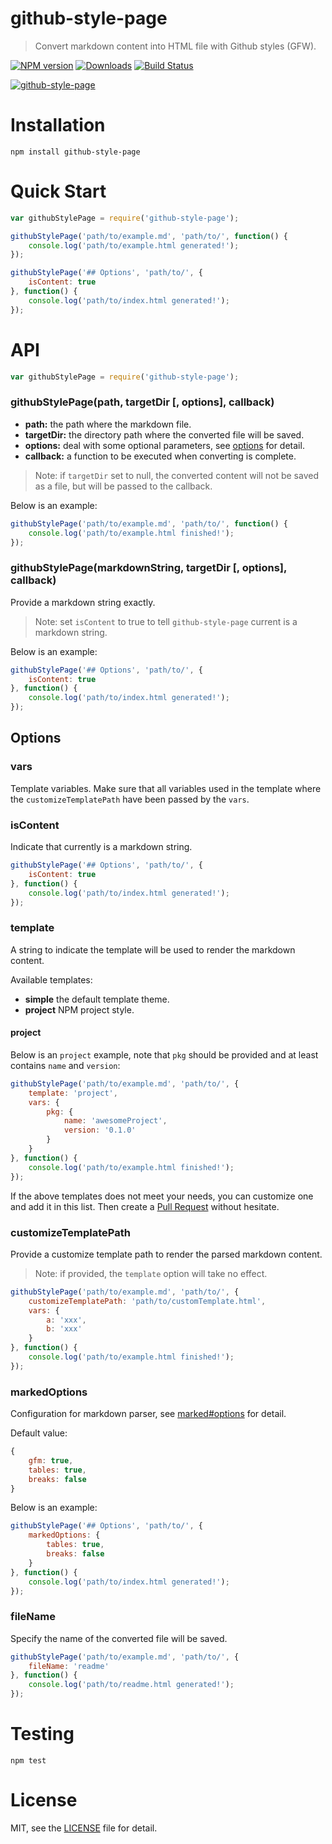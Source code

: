 # github-style-page
> Convert markdown content into HTML file with Github styles (GFW).

[![NPM version][npm-image]][npm-url]
[![Downloads][downloads-image]][npm-url]
[![Build Status](https://travis-ci.org/superRaytin/github-style-page.svg?branch=master)](https://travis-ci.org/superRaytin/github-style-page)

[![github-style-page](https://nodei.co/npm/github-style-page.png)](https://npmjs.org/package/github-style-page)

[npm-url]: https://npmjs.org/package/github-style-page
[downloads-image]: http://img.shields.io/npm/dm/github-style-page.svg
[npm-image]: http://img.shields.io/npm/v/github-style-page.svg

# Installation

```
npm install github-style-page
```

# Quick Start

```js
var githubStylePage = require('github-style-page');

githubStylePage('path/to/example.md', 'path/to/', function() {
    console.log('path/to/example.html generated!');
});

githubStylePage('## Options', 'path/to/', {
    isContent: true
}, function() {
    console.log('path/to/index.html generated!');
});
```

# API

```js
var githubStylePage = require('github-style-page');
```

### githubStylePage(path, targetDir [, options], callback)

- **path:** the path where the markdown file.
- **targetDir:** the directory path where the converted file will be saved.
- **options:** deal with some optional parameters, see [options](#options) for detail.
- **callback:** a function to be executed when converting is complete.

> Note: if `targetDir` set to null, the converted content will not be saved as a file, but will be passed to the callback.

Below is an example:

```js
githubStylePage('path/to/example.md', 'path/to/', function() {
    console.log('path/to/example.html finished!');
});
```

### githubStylePage(markdownString, targetDir [, options], callback)

Provide a markdown string exactly.

> Note: set `isContent` to true to tell `github-style-page` current is a markdown string.

Below is an example:

```js
githubStylePage('## Options', 'path/to/', {
    isContent: true
}, function() {
    console.log('path/to/index.html generated!');
});
```

## Options

### vars

Template variables. Make sure that all variables used in the template where the `customizeTemplatePath` have been passed by the `vars`.

### isContent

Indicate that currently is a markdown string.

```js
githubStylePage('## Options', 'path/to/', {
    isContent: true
}, function() {
    console.log('path/to/index.html generated!');
});
```

### template

A string to indicate the template will be used to render the markdown content.

Available templates:

- **simple** the default template theme.
- **project** NPM project style.

#### project

Below is an `project` example, note that `pkg` should be provided and at least contains `name` and `version`:

```js
githubStylePage('path/to/example.md', 'path/to/', {
    template: 'project',
    vars: {
        pkg: {
            name: 'awesomeProject',
            version: '0.1.0'
        }
    }
}, function() {
    console.log('path/to/example.html finished!');
});
```

If the above templates does not meet your needs, you can customize one and add it in this list. Then create a [Pull Request](https://github.com/superRaytin/github-style-page/pulls) without hesitate.

### customizeTemplatePath

Provide a customize template path to render the parsed markdown content.

> Note: if provided, the `template` option will take no effect.

```js
githubStylePage('path/to/example.md', 'path/to/', {
    customizeTemplatePath: 'path/to/customTemplate.html',
    vars: {
        a: 'xxx',
        b: 'xxx'
    }
}, function() {
    console.log('path/to/example.html finished!');
});
```

### markedOptions

Configuration for markdown parser, see [marked#options](https://github.com/chjj/marked#options-1) for detail.

Default value:

```js
{
    gfm: true,
    tables: true,
    breaks: false
}
```

Below is an example:

```js
githubStylePage('## Options', 'path/to/', {
    markedOptions: {
        tables: true,
        breaks: false
    }
}, function() {
    console.log('path/to/index.html generated!');
});
```

### fileName

Specify the name of the converted file will be saved.

```js
githubStylePage('path/to/example.md', 'path/to/', {
    fileName: 'readme'
}, function() {
    console.log('path/to/readme.html generated!');
});
```

# Testing

```
npm test
```

# License

MIT, see the [LICENSE](/LICENSE) file for detail.
